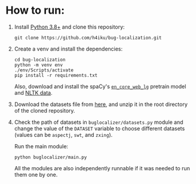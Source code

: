# How to run:
1. Install [Python 3.8+](https://www.python.org/) and clone this repository:
    ```
    git clone https://github.com/h4iku/bug-localization.git
    ```

2. Create a venv and install the dependencies:
    ```
    cd bug-localization
    python -m venv env
    ./env/Scripts/activate
    pip install -r requirements.txt
    ```
    Also, download and install the spaCy's [`en_core_web_lg`](https://spacy.io/models/en#en_core_web_lg) pretrain model and [NLTK data](http://www.nltk.org/data.html).
    
3. Download the datasets file from [here](http://www.mediafire.com/file/5x0vjnno666ynst/data.zip/file), and unzip it in the root directory of the cloned repository.
    
4. Check the path of datasets in `buglocalizer/datasets.py` module and change the value of the `DATASET` variable to choose different datasets (values can be `aspectj`, `swt`, and `zxing`).
    
    Run the main module:
    ```
    python buglocalizer/main.py
    ```
    All the modules are also independently runnable if it was needed to run them one by one.
